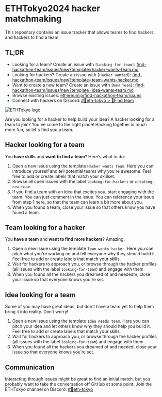 # ETHTokyo2024 hacker matchmaking

This repository contains an issue tracker that allows teams to find hackers, and hackers to find a team.

## TL;DR

- Looking for a team? Create an issue with `[Looking for team]`: [find-hackathon-team/issues/new?template=hacker-wants-team.md](https://github.com/ethereumjp/find-hackathon-team/issues/new?assignees=&labels=looking-for-team&template=hacker-wants-team.md&title=%5BLooking%20for%20team%5D%3A+)
- Looking for hackers? Create an issue with `[Hacker wanted]`: [find-hackathon-team/issues/new?template=team-wants-hacker.md](https://github.com/ethereumjp/find-hackathon-team/issues/new?assignees=&labels=looking-for-hackers&template=team-wants-hacker.md&title=%5BHacker%20wanted%5D%3A+)
- Want to create a new team? Create an issue with `[New Team]`: [find-hackathon-team/issues/new?template=idea-wants-team.md](https://github.com/ethereumjp/find-hackathon-team/issues/new?assignees=&labels=creating-new-team&template=idea-wants-team.md&title=%5BNew%20Team%5D%3A+)
- Browse existing issues: [ethereumjp/find-hackathon-team/issues](https://github.com/ethereumjp/find-hackathon-team/issues)
- Connect with hackers on Discord: [#🗼eth-tokyo > 🧵Find team](https://discord.gg/Tm5jU3DSCE)

![ETHTokyo logo](https://www.ethtokyo.com/logo/ETHTokyoLogo.png)

Are you looking for a hacker to help build your idea? A hacker looking for a team to join? You've come to the right place! Hacking together is much more fun, so let's find you a team.

## Hacker looking for a team

You **have skills** and **want to find a team**? Here's what to do:

1.  Open a new issue using the template `Hacker wants team`. Here you can introduce yourself and tell potential teams why you're awesome. Feel free to add or create labels that match your skillset.
2.  Browse all open issues with the label `looking-for-hackers` or `creating-new-team`.
3.  If you find a team with an idea that excites you, start engaging with the team. You can just comment in the issue. You can reference your issue from step 1 here, so that the team can learn a bit more about you.
4.  When you found a team, close your issue so that others know you have found a team.

## Team looking for a hacker

You **have a team** and **want to find more hackers**? Amazing:

1.  Open a new issue using the template `Team wants hacker`. Here you can pitch what you're working on and tell everyone why they should build it. Feel free to add or create labels that match your skills.
2.  Wait for hackers to approach you, or browse through the hacker profiles (all issues with the label `looking-for-team`) and engage with them.
3.  When you found all the hackers you dreamed of and neededm, close your issue so that everyone knows you're set.

## Idea looking for a team

Some of you may have great ideas, but don't have a team yet to help them bring it into reality. Don't worry!

1.  Open a new issue using the template `Idea needs team`. Here you can pitch your idea and let others know why they should help you build it. Feel free to add or create labels that match your skills.
2.  Wait for hackers to approach you, or browse through the hacker profiles (all issues with the label `looking-for-team`) and engage with them.
3.  When you found all the hackers you dreamed of and needed, close your issue so that everyone knows you're set.

## Communication

Interacting through issues might be great to find an initial match, but you probably want to take the conversation off GitHub at some point. Join the ETHTokyo channel on Discord: [#🗼eth-tokyo](https://discord.gg/Tm5jU3DSCE)

